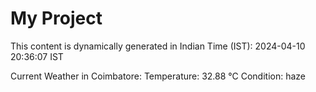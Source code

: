 # My Project

This content is dynamically generated in Indian Time (IST): 2024-04-10 20:36:07 IST


Current Weather in Coimbatore:
Temperature: 32.88 °C
Condition: haze

